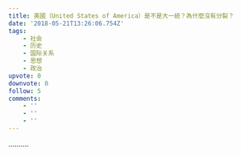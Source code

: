 ```yaml
---
title: 美國（United States of America）是不是大一統？為什麼沒有分裂？
date: '2018-05-21T13:26:06.754Z'
tags:
    - 社会
    - 历史
    - 国际关系
    - 思想
    - 政治
upvote: 0
downvote: 0
follow: 5
comments:
    - ''
    - ''
    - ''
---
```


..........
